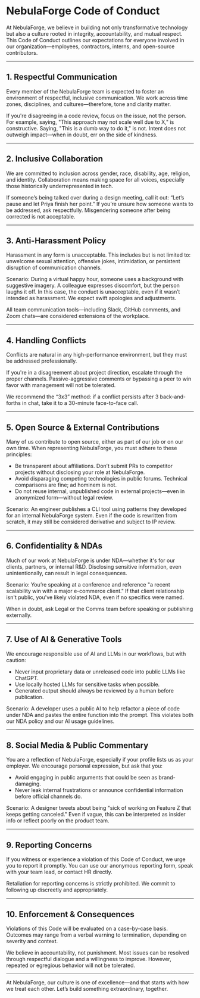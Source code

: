 # NebulaForge Code of Conduct

At NebulaForge, we believe in building not only transformative technology but also a culture rooted in integrity, accountability, and mutual respect. This Code of Conduct outlines our expectations for everyone involved in our organization—employees, contractors, interns, and open-source contributors.

---

## 1. Respectful Communication

Every member of the NebulaForge team is expected to foster an environment of respectful, inclusive communication. We work across time zones, disciplines, and cultures—therefore, tone and clarity matter.

If you're disagreeing in a code review, focus on the issue, not the person. For example, saying, "This approach may not scale well due to X," is constructive. Saying, "This is a dumb way to do it," is not. Intent does not outweigh impact—when in doubt, err on the side of kindness.

---

## 2. Inclusive Collaboration

We are committed to inclusion across gender, race, disability, age, religion, and identity. Collaboration means making space for all voices, especially those historically underrepresented in tech.

If someone’s being talked over during a design meeting, call it out: “Let’s pause and let Priya finish her point.” If you’re unsure how someone wants to be addressed, ask respectfully. Misgendering someone after being corrected is not acceptable.

---

## 3. Anti-Harassment Policy

Harassment in any form is unacceptable. This includes but is not limited to: unwelcome sexual attention, offensive jokes, intimidation, or persistent disruption of communication channels.

Scenario: During a virtual happy hour, someone uses a background with suggestive imagery. A colleague expresses discomfort, but the person laughs it off. In this case, the conduct is unacceptable, even if it wasn’t intended as harassment. We expect swift apologies and adjustments.

All team communication tools—including Slack, GitHub comments, and Zoom chats—are considered extensions of the workplace.

---

## 4. Handling Conflicts

Conflicts are natural in any high-performance environment, but they must be addressed professionally.

If you're in a disagreement about project direction, escalate through the proper channels. Passive-aggressive comments or bypassing a peer to win favor with management will not be tolerated.

We recommend the “3x3” method: if a conflict persists after 3 back-and-forths in chat, take it to a 30-minute face-to-face call.

---

## 5. Open Source & External Contributions

Many of us contribute to open source, either as part of our job or on our own time. When representing NebulaForge, you must adhere to these principles:

- Be transparent about affiliations. Don’t submit PRs to competitor projects without disclosing your role at NebulaForge.
- Avoid disparaging competing technologies in public forums. Technical comparisons are fine; ad hominem is not.
- Do not reuse internal, unpublished code in external projects—even in anonymized form—without legal review.

Scenario: An engineer publishes a CLI tool using patterns they developed for an internal NebulaForge system. Even if the code is rewritten from scratch, it may still be considered derivative and subject to IP review.

---

## 6. Confidentiality & NDAs

Much of our work at NebulaForge is under NDA—whether it's for our clients, partners, or internal R&D. Disclosing sensitive information, even unintentionally, can result in legal consequences.

Scenario: You’re speaking at a conference and reference "a recent scalability win with a major e-commerce client." If that client relationship isn't public, you've likely violated NDA, even if no specifics were named.

When in doubt, ask Legal or the Comms team before speaking or publishing externally.

---

## 7. Use of AI & Generative Tools

We encourage responsible use of AI and LLMs in our workflows, but with caution:

- Never input proprietary data or unreleased code into public LLMs like ChatGPT.
- Use locally hosted LLMs for sensitive tasks when possible.
- Generated output should always be reviewed by a human before publication.

Scenario: A developer uses a public AI to help refactor a piece of code under NDA and pastes the entire function into the prompt. This violates both our NDA policy and our AI usage guidelines.

---

## 8. Social Media & Public Commentary

You are a reflection of NebulaForge, especially if your profile lists us as your employer. We encourage personal expression, but ask that you:

- Avoid engaging in public arguments that could be seen as brand-damaging.
- Never leak internal frustrations or announce confidential information before official channels do.

Scenario: A designer tweets about being "sick of working on Feature Z that keeps getting canceled." Even if vague, this can be interpreted as insider info or reflect poorly on the product team.

---

## 9. Reporting Concerns

If you witness or experience a violation of this Code of Conduct, we urge you to report it promptly. You can use our anonymous reporting form, speak with your team lead, or contact HR directly.

Retaliation for reporting concerns is strictly prohibited. We commit to following up discreetly and appropriately.

---

## 10. Enforcement & Consequences

Violations of this Code will be evaluated on a case-by-case basis. Outcomes may range from a verbal warning to termination, depending on severity and context.

We believe in accountability, not punishment. Most issues can be resolved through respectful dialogue and a willingness to improve. However, repeated or egregious behavior will not be tolerated.

---

At NebulaForge, our culture is one of excellence—and that starts with how we treat each other. Let’s build something extraordinary, together.
